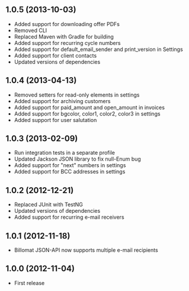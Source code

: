## 1.0.5 (2013-10-03)

* Added support for downloading offer PDFs
* Removed CLI
* Replaced Maven with Gradle for building
* Added support for recurring cycle numbers
* Added support for default_email_sender and print_version in Settings
* Added support for client contacts
* Updated versions of dependencies

## 1.0.4 (2013-04-13)

* Removed setters for read-only elements in settings
* Added support for archiving customers
* Added support for paid_amount and open_amount in invoices
* Added support for bgcolor, color1, color2, color3 in settings
* Added support for user salutation

## 1.0.3 (2013-02-09)

* Run integration tests in a separate profile
* Updated Jackson JSON library to fix null-Enum bug
* Added support for "next" numbers in settings
* Added support for BCC addresses in settings

## 1.0.2 (2012-12-21)

* Replaced JUnit with TestNG
* Updated versions of dependencies
* Added support for recurring e-mail receivers

## 1.0.1 (2012-11-18)

* Billomat JSON-API now supports multiple e-mail recipients

## 1.0.0 (2012-11-04)

* First release

